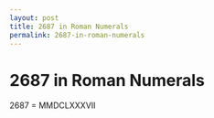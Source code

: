 ```yaml
---
layout: post
title: 2687 in Roman Numerals
permalink: 2687-in-roman-numerals
---
```


# 2687 in Roman Numerals

2687 = MMDCLXXXVII
